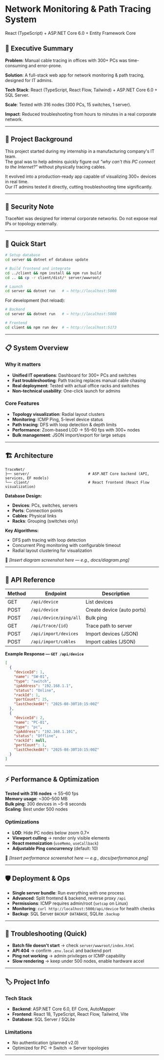 # Network Monitoring & Path Tracing System

React (TypeScript) + ASP.NET Core 6.0 + Entity Framework Core

## 📌 Executive Summary

**Problem**: Manual cable tracing in offices with 300+ PCs was time-consuming and error-prone.

**Solution**: A full-stack web app for network monitoring & path tracing, designed for IT admins.

**Tech Stack**: React (TypeScript, React Flow, Tailwind) + ASP.NET Core 6.0 + SQL Server.

**Scale**: Tested with 316 nodes (300 PCs, 15 switches, 1 server).

**Impact**: Reduced troubleshooting from hours to minutes in a real corporate network.

---

## 🎯 Project Background

This project started during my internship in a manufacturing company's IT team.  
The goal was to help admins quickly figure out *"why can't this PC connect to the Internet?"* without physically tracing cables.

It evolved into a production-ready app capable of visualizing 300+ devices in real time.  
Our IT admins tested it directly, cutting troubleshooting time significantly.

---

## 🔐 Security Note

TraceNet was designed for internal corporate networks. Do not expose real IPs or topology externally.

---

## 🚀 Quick Start

```bash
# Setup database
cd server && dotnet ef database update

# Build frontend and integrate
cd ../client && npm install && npm run build
cd .. && cp -r client/dist/* server/wwwroot/

# Launch
cd server && dotnet run   # → http://localhost:5000
```

For development (hot reload):

```bash
# Backend
cd server && dotnet run   # → http://localhost:5000

# Frontend  
cd client && npm run dev  # → http://localhost:5173
```

---

## 📋 System Overview

### Why it matters

- **Unified IT operations**: Dashboard for 300+ PCs and switches  
- **Fast troubleshooting**: Path tracing replaces manual cable chasing  
- **Real deployment**: Tested with actual office racks and switches  
- **Non-technical usability**: One-click launch for admins  

### Core Features

- **Topology visualization**: Radial layout clusters  
- **Monitoring**: ICMP Ping, 5-level device status  
- **Path tracing**: DFS with loop detection & depth limits  
- **Performance**: Zoom-based LOD → 55–60 fps with 300+ nodes  
- **Bulk management**: JSON import/export for large setups  

---

## 🏗 Architecture

```
TraceNet/
├── server/                           # ASP.NET Core backend (API, services, EF models)
└── client/                           # React frontend (React Flow visualization)

```

**Database Design:**  
- **Devices**: PCs, switches, servers  
- **Ports**: Connection points  
- **Cables**: Physical links  
- **Racks**: Grouping (switches only)  

**Key Algorithms:**  
- DFS path tracing with loop detection  
- Concurrent Ping monitoring with configurable timeout  
- Radial layout clustering for visualization  

📸 *[Insert diagram screenshot here — e.g., docs/diagram.png]*

---

## 📡 API Reference

| Method | Endpoint | Description |
|--------|----------|-------------|
| GET | `/api/device` | List devices |
| POST | `/api/device` | Create device (auto ports) |
| POST | `/api/device/ping/all` | Bulk ping |
| GET | `/api/trace/{id}` | Trace path to server |
| POST | `/api/import/devices` | Import devices (JSON) |
| POST | `/api/import/cables` | Import cables (JSON) |

**Example Response — `GET /api/device`**  

```json
[
  {
    "deviceId": 1,
    "name": "SW-01",
    "type": "switch",
    "ipAddress": "192.168.1.1",
    "status": "Online",
    "rackId": 1,
    "portCount": 25,
    "lastCheckedAt": "2025-08-30T10:15:00Z"
  },
  {
    "deviceId": 2,
    "name": "PC-01",
    "type": "pc",
    "ipAddress": "192.168.1.101",
    "status": "Offline",
    "rackId": null,
    "portCount": 1,
    "lastCheckedAt": "2025-08-30T10:15:00Z"
  }
]
```


---

## ⚡ Performance & Optimization

**Tested with 316 nodes** → 55–60 fps  
**Memory usage**: ~300–500 MB  
**Bulk ping**: 300 devices in ~5–8 seconds  
**Scaling**: Best under 500 nodes  

### Optimizations

- **LOD**: Hide PC nodes below zoom 0.7×  
- **Viewport culling** → render only visible elements  
- **React memoization** (`useMemo`, `useCallback`)  
- **Adjustable Ping concurrency** (default: 10)  

📸 *[Insert performance screenshot here — e.g., docs/performance.png]*

---

## 🛡 Deployment & Ops

- **Single server bundle**: Run everything with one process  
- **Advanced**: Split frontend & backend, reverse proxy `/api`  
- **Permissions**: ICMP requires admin/root (`setcap` on Linux)  
- **Monitoring**: `curl http://localhost:5000/api/device` for health checks  
- **Backup**: SQL Server `BACKUP DATABASE`, SQLite `.backup`  

---

## 🚨 Troubleshooting (Quick)

- **Batch file doesn't start** → check `server/wwwroot/index.html`  
- **API 404** → confirm `.env.local` and backend port  
- **Ping not working** → admin privileges or ICMP capability  
- **Slow rendering** → keep under 500 nodes, enable hardware accel  

---

## 🏷 Project Info

### Tech Stack

- **Backend**: ASP.NET Core 6.0, EF Core, AutoMapper  
- **Frontend**: React 18, TypeScript, React Flow, Tailwind, Vite  
- **Database**: SQL Server / SQLite  

### Limitations

- No authentication (planned v2.0)  
- Optimized for PC → Switch → Server topologies    

---
